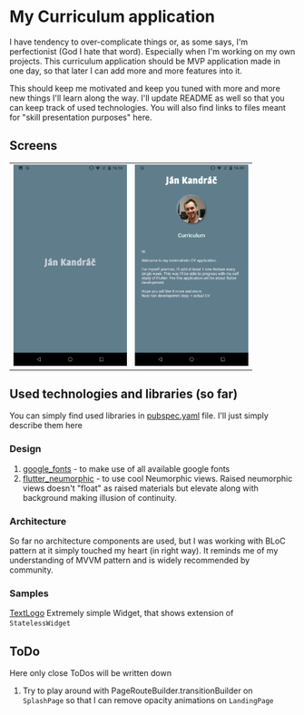 # My Curriculum application

I have tendency to over-complicate things or, as some says, I'm perfectionist (God I hate that
word). Especially when I'm working on my own projects. This curriculum application should be MVP
application made in one day, so that later I can add more and more features into it.

This should keep me motivated and keep you tuned with more and more new things I'll learn along
the way. I'll update README as well so that you can keep track of used technologies. You will
also find links to files meant for "skill presentation purposes" here.

## Screens

|                                                                       |                                                                           |
|-----------------------------------------------------------------------|---------------------------------------------------------------------------|
|<img src="./presentation/001-splash.png" alt="alt text" width="200">   |   <img src="./presentation/002-landing.png" alt="alt text" width="200">   |


## Used technologies and libraries (so far)

You can simply find used libraries in [pubspec.yaml](./pubspec.yaml) file. I'll just simply describe
them here

### Design

1. [google_fonts](https://pub.dev/packages/google_fonts) - to make use of all available google fonts
2. [flutter_neumorphic](https://pub.dev/packages/flutter_neumorphic) - to use cool Neumorphic views.
Raised neumorphic views doesn't "float" as raised materials but elevate along with background making
illusion of continuity.

### Architecture

So far no architecture components are used, but I was working with BLoC pattern at it simply touched
my heart (in right way). It reminds me of my understanding of MVVM pattern and is widely recommended
by community.

### Samples

[TextLogo](lib/ui/widget/text_logo.dart) Extremely simple Widget, that shows extension of
`StatelessWidget`

## ToDo

Here only close ToDos will be written down

1. Try to play around with PageRouteBuilder.transitionBuilder on `SplashPage` so that I can remove
opacity animations on `LandingPage`